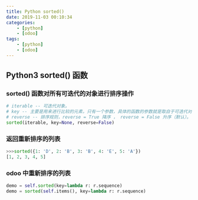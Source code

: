 ```yaml
---
title: Python sorted()
date: 2019-11-03 00:10:34
categories: 
    - [python]
    - [odoo]
tags: 
    - [python]
    - [odoo]
---
```


## Python3 sorted() 函数

### sorted() 函数对所有可迭代的对象进行排序操作

```python
# iterable -- 可迭代对象。
# key -- 主要是用来进行比较的元素，只有一个参数，具体的函数的参数就是取自于可迭代对象中，指定可迭代对象中的一个元素来进行排序。
# reverse -- 排序规则，reverse = True 降序 ， reverse = False 升序（默认）。
sorted(iterable, key=None, reverse=False)  
```

### 返回重新排序的列表

```python
>>>sorted({1: 'D', 2: 'B', 3: 'B', 4: 'E', 5: 'A'})
[1, 2, 3, 4, 5]
```

### odoo 中重新排序的列表

```python
demo = self.sorted(key=lambda r: r.sequence)
demo = sorted(self.items(), key=lambda r: r.sequence)
```
